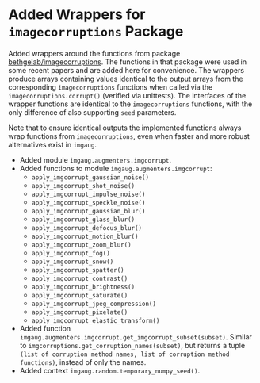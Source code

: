 # Added Wrappers for `imagecorruptions` Package

Added wrappers around the functions from package
[bethgelab/imagecorruptions](https://github.com/bethgelab/imagecorruptions).
The functions in that package were used in some recent papers and are added
here for convenience.
The wrappers produce arrays containing values identical to the output
arrays from the corresponding `imagecorruptions` functions when called
via the `imagecorruptions.corrupt()` (verified via unittests).
The interfaces of the wrapper functions are identical to the
`imagecorruptions` functions, with the only difference of also supporting
`seed` parameters.

Note that to ensure identical outputs the implemented functions always wrap
functions from `imagecorruptions`, even when faster and more robust
alternatives exist in `imgaug`.

* Added module `imgaug.augmenters.imgcorrupt`.
* Added functions to module `imgaug.augmenters.imgcorrupt`:
    * `apply_imgcorrupt_gaussian_noise()`
    * `apply_imgcorrupt_shot_noise()`
    * `apply_imgcorrupt_impulse_noise()`
    * `apply_imgcorrupt_speckle_noise()`
    * `apply_imgcorrupt_gaussian_blur()`
    * `apply_imgcorrupt_glass_blur()`
    * `apply_imgcorrupt_defocus_blur()`
    * `apply_imgcorrupt_motion_blur()`
    * `apply_imgcorrupt_zoom_blur()`
    * `apply_imgcorrupt_fog()`
    * `apply_imgcorrupt_snow()`
    * `apply_imgcorrupt_spatter()`
    * `apply_imgcorrupt_contrast()`
    * `apply_imgcorrupt_brightness()`
    * `apply_imgcorrupt_saturate()`
    * `apply_imgcorrupt_jpeg_compression()`
    * `apply_imgcorrupt_pixelate()`
    * `apply_imgcorrupt_elastic_transform()`
* Added function `imgaug.augmenters.imgcorrupt.get_imgcorrupt_subset(subset)`.
  Similar to `imgcorruptions.get_corruption_names(subset)`, but returns a
  tuple
  `(list of corruption method names, list of corruption method functions)`,
  instead of only the names.
* Added context `imgaug.random.temporary_numpy_seed()`.
